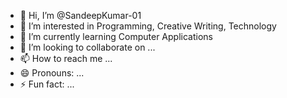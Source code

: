 - 👋 Hi, I’m @SandeepKumar-01
- 👀 I’m interested in Programming, Creative Writing, Technology
- 🌱 I’m currently learning Computer Applications
- 💞️ I’m looking to collaborate on ...
- 📫 How to reach me ...
- 😄 Pronouns: ...
- ⚡ Fun fact: ...

<!---
SandeepKumar-01/SandeepKumar-01 is a ✨ special ✨ repository because its `README.md` (this file) appears on your GitHub profile.
You can click the Preview link to take a look at your changes.
--->
